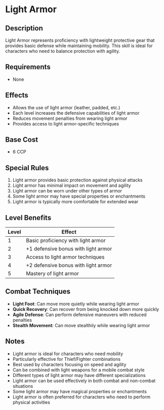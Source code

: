 # Light Armor

## Description
Light Armor represents proficiency with lightweight protective gear that provides basic defense while maintaining mobility. This skill is ideal for characters who need to balance protection with agility.

## Requirements
- None

## Effects
- Allows the use of light armor (leather, padded, etc.)
- Each level increases the defensive capabilities of light armor
- Reduces movement penalties from wearing light armor
- Provides access to light armor-specific techniques

## Base Cost
- 6 CCP

## Special Rules
1. Light armor provides basic protection against physical attacks
2. Light armor has minimal impact on movement and agility
3. Light armor can be worn under other types of armor
4. Some light armor may have special properties or enchantments
5. Light armor is typically more comfortable for extended wear

## Level Benefits
| Level | Effect |
|-------|--------|
| 1 | Basic proficiency with light armor |
| 2 | +1 defensive bonus with light armor |
| 3 | Access to light armor techniques |
| 4 | +2 defensive bonus with light armor |
| 5 | Mastery of light armor |

## Combat Techniques
- **Light Foot**: Can move more quietly while wearing light armor
- **Quick Recovery**: Can recover from being knocked down more quickly
- **Agile Defense**: Can perform defensive maneuvers with reduced penalties
- **Stealth Movement**: Can move stealthily while wearing light armor

## Notes
- Light armor is ideal for characters who need mobility
- Particularly effective for Thief/Fighter combinations
- Best used by characters focusing on speed and agility
- Can be combined with light weapons for a mobile combat style
- Different types of light armor may have different specializations
- Light armor can be used effectively in both combat and non-combat situations
- Some light armor may have magical properties or enchantments
- Light armor is often preferred for characters who need to perform physical activities 